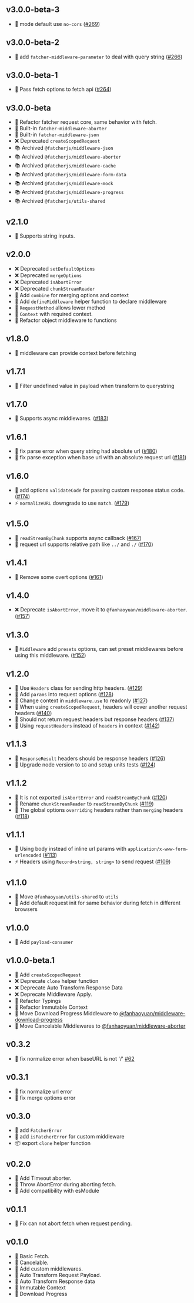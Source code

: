 ## v3.0.0-beta-3

-   🚀 mode default use `no-cors` ([#269](https://github.com/fanhaoyuan/fatcher/pull/269))

## v3.0.0-beta-2

-   🚀 add `fatcher-middleware-parameter` to deal with query string ([#266](https://github.com/fanhaoyuan/fatcher/pull/266))

## v3.0.0-beta-1

-   🐛 Pass fetch options to fetch api ([#264](https://github.com/fanhaoyuan/fatcher/pull/264))

## v3.0.0-beta

-   🔧 Refactor fatcher request core, same behavior with fetch.
-   🚀 Built-in `fatcher-middleware-aborter`
-   🚀 Built-in `fatcher-middleware-json`
-   ❌ Deprecated `createScopedRequest`
-   📚 Archived `@fatcherjs/middleware-json`
-   📚 Archived `@fatcherjs/middleware-aborter`
-   📚 Archived `@fatcherjs/middleware-cache`
-   📚 Archived `@fatcherjs/middleware-form-data`
-   📚 Archived `@fatcherjs/middleware-mock`
-   📚 Archived `@fatcherjs/middleware-progress`
-   📚 Archived `@fatcherjs/utils-shared`

## v2.1.0

-   🚀 Supports string inputs.

## v2.0.0

-   ❌ Deprecated `setDefaultOptions`
-   ❌ Deprecated `mergeOptions`
-   ❌ Deprecated `isAbortError`
-   ❌ Deprecated `chunkStreamReader`
-   🚀 Add `combine` for merging options and context
-   🚀 Add `defineMiddleware` helper function to declare middleware
-   🚀 `RequestMethod` allows lower method
-   🚀 `Context` with required context.
-   🔧 Refactor object middleware to functions

## v1.8.0

-   🚀 middleware can provide context before fetching

## v1.7.1

-   🐛 Filter undefined value in payload when transform to querystring

## v1.7.0

-   🚀 Supports async middlewares. ([#183](https://github.com/fanhaoyuan/fatcher/pull/183))

## v1.6.1

-   🐛 fix parse error when query string had absolute url ([#180](https://github.com/fanhaoyuan/fatcher/pull/180))
-   🐛 fix parse exception when base url with an absolute request url ([#181](https://github.com/fanhaoyuan/fatcher/pull/181))

## v1.6.0

-   🚀 add options `validateCode` for passing custom response status code. ([#174](https://github.com/fanhaoyuan/fatcher/pull/174))
-   ⚡️ `normalizeURL` downgrade to use `match`. ([#179](https://github.com/fanhaoyuan/fatcher/pull/179))

## v1.5.0

-   🚀 `readStreamByChunk` supports async callback ([#167](https://github.com/fanhaoyuan/fatcher/pull/167))
-   🚀 request url supports relative path like `../` and `./` ([#170](https://github.com/fanhaoyuan/fatcher/pull/170))

## v1.4.1

-   🔧 Remove some overt options ([#161](https://github.com/fanhaoyuan/fatcher/pull/161))

## v1.4.0

-   ❌ Deprecate `isAbortError`, move it to `@fanhaoyuan/middleware-aborter`. ([#157](https://github.com/fanhaoyuan/fatcher/pull/157))

## v1.3.0

-   🚀 `Middleware` add `presets` options, can set preset middlewares before using this middleware. ([#152](https://github.com/fanhaoyuan/fatcher/pull/152))

## v1.2.0

-   🚀 Use `Headers` class for sending http headers. ([#129](https://github.com/fanhaoyuan/fatcher/pull/129))
-   🚀 Add `params` into request options ([#128](https://github.com/fanhaoyuan/fatcher/pull/128))
-   🚀 Change context in `middleware.use` to readonly ([#127](https://github.com/fanhaoyuan/fatcher/pull/127))
-   🐛 When using `createScopedRequest`, headers will cover another request headers ([#140](https://github.com/fanhaoyuan/fatcher/pull/140))
-   🐛 Should not return request headers but response headers ([#137](https://github.com/fanhaoyuan/fatcher/pull/137))
-   🔧 Using `requestHeaders` instead of `headers` in context ([#142](https://github.com/fanhaoyuan/fatcher/pull/142))

## v1.1.3

-   🐛 `ResponseResult` headers should be response headers ([#126](https://github.com/fanhaoyuan/fatcher/pull/126))
-   🧪 Upgrade node version to `18` and setup units tests ([#124](https://github.com/fanhaoyuan/fatcher/pull/124))

## v1.1.2

-   🐛 It is not exported `isAbortError` and `readStreamByChunk` ([#120](https://github.com/fanhaoyuan/fatcher/pull/120))
-   🔧 Rename `chunkStreamReader` to `readStreamByChunk` ([#119](https://github.com/fanhaoyuan/fatcher/pull/119))
-   🐛 The global options `overriding` headers rather than `merging` headers ([#118](https://github.com/fanhaoyuan/fatcher/pull/118))

## v1.1.1

-   🐛 Using body instead of inline url params with `application/x-www-form-urlencoded` ([#113](https://github.com/fanhaoyuan/fatcher/pull/113))
-   ⚡️ Headers using `Record<string, string>` to send request ([#109](https://github.com/fanhaoyuan/fatcher/pull/109))

## v1.1.0

-   🔧 Move `@fanhaoyuan/utils-shared` to `utils`
-   🚀 Add default request init for same behavior during fetch in different browsers

## v1.0.0

-   🚀 Add `payload-consumer`

## v1.0.0-beta.1

-   🚀 Add `createScopedRequest`
-   ❌ Deprecate `clone` helper function
-   ❌ Deprecate Auto Transform Response Data
-   ❌ Deprecate Middleware Apply.
-   🔧 Refactor Typings
-   🔧 Refactor Immutable Context
-   🔧 Move Download Progress Middleware to [@fanhaoyuan/middleware-download-progress](https://github.com/fanhaoyuan/middlewares/tree/master/packages/download-progress)
-   🔧 Move Cancelable Middlewares to [@fanhaoyuan/middleware-aborter](https://github.com/fanhaoyuan/middlewares/tree/master/packages/aborter)

## v0.3.2

-   🐛 fix normalize error when baseURL is not '/' [#62](https://github.com/fanhaoyuan/fatcher/pull/62)

## v0.3.1

-   🐛 fix normalize url error
-   🐛 fix merge options error

## v0.3.0

-   🚀 add `FatcherError`
-   🚀 add `isFatcherError` for custom middleware
-   📦 export `clone` helper function

## v0.2.0

-   🚀 Add Timeout aborter.
-   🚀 Throw AbortError during aborting fetch.
-   🔧 Add compatibility with esModule

## v0.1.1

-   🐞 Fix can not abort fetch when request pending.

## v0.1.0

-   🚀 Basic Fetch.
-   🚀 Cancelable.
-   🚀 Add custom middlewares.
-   🚀 Auto Transform Request Payload.
-   🚀 Auto Transform Response data
-   🚀 Immutable Context
-   🚀 Download Progress
